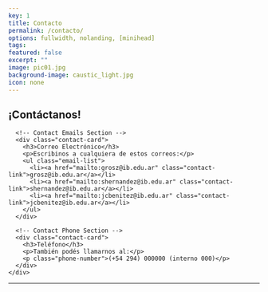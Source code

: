 ```yaml
---
key: 1
title: Contacto
permalink: /contacto/
options: fullwidth, nolanding, [minihead]
tags: 
featured: false
excerpt: ""
image: pic01.jpg
background-image: caustic_light.jpg
icon: none
---
```


<section class="contact-section">
  <div class="contact-container">
    <div class="contact-info">
      <h1 class="section-title">¡Contáctanos!</h1>

      <!-- Contact Emails Section -->
      <div class="contact-card">
        <h3>Correo Electrónico</h3>
        <p>Escribinos a cualquiera de estos correos:</p>
        <ul class="email-list">
          <li><a href="mailto:grosz@ib.edu.ar" class="contact-link">grosz@ib.edu.ar</a></li>
          <li><a href="mailto:shernandez@ib.edu.ar" class="contact-link">shernandez@ib.edu.ar</a></li>
          <li><a href="mailto:jcbenitez@ib.edu.ar" class="contact-link">jcbenitez@ib.edu.ar</a></li>
        </ul>
      </div>

      <!-- Contact Phone Section -->
      <div class="contact-card">
        <h3>Teléfono</h3>
        <p>También podés llamarnos al:</p>
        <p class="phone-number">(+54 294) 000000 (interno 000)</p>
      </div>
    </div>


<!-- Boring
Podés contactarte con nosotros por correo electrónico:
<br>
<a href="mailto:grosz@ib.edu.ar">grosz@ib.edu.ar</a>,
<a href="mailto:shernandez@ib.edu.ar">shernandez@ib.edu.ar</a>,
<a href="mailto:jcbenitez@ib.edu.ar">jcbenitez@ib.edu.ar</a>
<br>
Ó por telefono:
<br>
(+54 294) 000000 (interno 000)
-->

---
